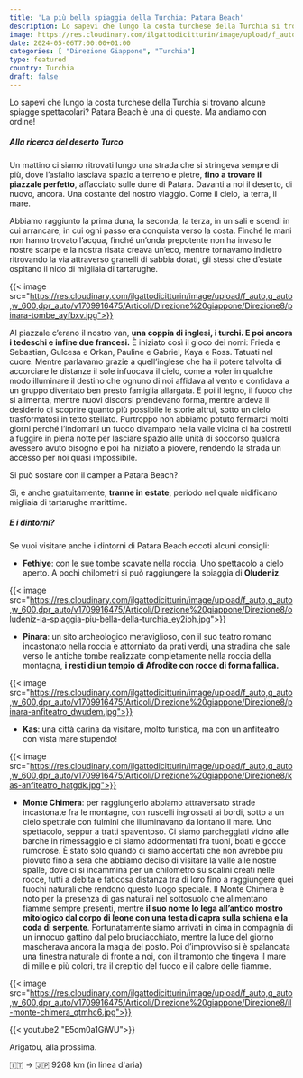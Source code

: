```yaml
---
title: 'La più bella spiaggia della Turchia: Patara Beach'
description: Lo sapevi che lungo la costa turchese della Turchia si trovano alcune spiagge spettacolari? Patara Beach è una di queste.
image: https://res.cloudinary.com/ilgattodicitturin/image/upload/f_auto,q_auto,w_600,dpr_auto/v1713011125/Articoli/Direzione%20giappone/Direzione8/patara-beach_e1t5ol.jpg
date: 2024-05-06T7:00:00+01:00
categories: [ "Direzione Giappone", "Turchia"]
type: featured  
country: Turchia 
draft: false
---
```


Lo sapevi che lungo la costa turchese della Turchia si trovano alcune spiagge spettacolari? Patara Beach è una di queste. 
Ma andiamo con ordine!

##### Alla ricerca del deserto Turco

Un mattino ci siamo ritrovati lungo una strada che si stringeva sempre di più, dove l’asfalto lasciava spazio a terreno e pietre, **fino a trovare il piazzale perfetto**, affacciato sulle dune di Patara. Davanti a noi il deserto, di nuovo, ancora. Una costante del nostro viaggio. Come il cielo, la terra, il mare. 

Abbiamo raggiunto la prima duna, la seconda, la terza, in un sali e scendi in cui arrancare, in cui ogni passo era conquista verso la costa. Finché le mani non hanno trovato l’acqua, finché un’onda prepotente non ha invaso le nostre scarpe e la nostra risata creava un’eco, mentre tornavamo indietro ritrovando la via attraverso granelli di sabbia dorati, gli stessi che d’estate ospitano il nido di migliaia di tartarughe. 

{{< image src="https://res.cloudinary.com/ilgattodicitturin/image/upload/f_auto,q_auto,w_600,dpr_auto/v1709916475/Articoli/Direzione%20giappone/Direzione8/pinara-tombe_ayfbxv.jpg">}} 

Al piazzale c’erano il nostro van, **una coppia di inglesi, i turchi. E poi ancora i tedeschi e infine due francesi.** È iniziato così il gioco dei nomi: Frieda e Sebastian, Gulcesa e Orkan, Pauline e Gabriel, Kaya e Ross. Tatuati nel cuore. Mentre parlavamo grazie a quell’inglese che ha il potere talvolta di accorciare le distanze il sole infuocava il cielo, come a voler in qualche modo illuminare il destino che ognuno di noi affidava al vento e confidava a un gruppo diventato ben presto famiglia allargata. E poi il legno, il fuoco che si alimenta, mentre nuovi discorsi prendevano forma, mentre ardeva il desiderio di scoprire quanto più possibile le storie altrui, sotto un cielo trasformatosi in tetto stellato. 
Purtroppo non abbiamo potuto fermarci molti giorni perché l’indomani un fuoco divampato nella valle vicina ci ha costretti a fuggire in piena notte per lasciare spazio alle unità di soccorso qualora avessero avuto bisogno e poi ha iniziato a piovere, rendendo la strada un accesso per noi quasi impossibile. 

Si può sostare con il camper a Patara Beach?

Sì, e anche gratuitamente, **tranne in estate**, periodo nel quale nidificano migliaia di tartarughe marittime. 

##### E i dintorni?

Se vuoi visitare anche i dintorni di Patara Beach eccoti alcuni consigli:

- **Fethiye**: con le sue tombe scavate nella roccia. Uno spettacolo a cielo aperto. A pochi chilometri si può raggiungere la spiaggia di **Oludeniz**.
  
{{< image src="https://res.cloudinary.com/ilgattodicitturin/image/upload/f_auto,q_auto,w_600,dpr_auto/v1709916475/Articoli/Direzione%20giappone/Direzione8/oludeniz-la-spiaggia-piu-bella-della-turchia_ey2ioh.jpg">}} 

- **Pinara**: un sito archeologico meraviglioso, con il suo teatro romano incastonato nella roccia e attorniato da prati verdi, una stradina che sale verso le antiche tombe realizzate completamente nella roccia della montagna, **i resti di un tempio di Afrodite con rocce di forma fallica.**

{{< image src="https://res.cloudinary.com/ilgattodicitturin/image/upload/f_auto,q_auto,w_600,dpr_auto/v1709916475/Articoli/Direzione%20giappone/Direzione8/pinara-anfiteatro_dwudem.jpg">}} 

- **Kas**: una città carina da visitare, molto turistica, ma con un anfiteatro con vista mare stupendo!

{{< image src="https://res.cloudinary.com/ilgattodicitturin/image/upload/f_auto,q_auto,w_600,dpr_auto/v1709916475/Articoli/Direzione%20giappone/Direzione8/kas-anfiteatro_hatgdk.jpg">}} 

- **Monte Chimera**: per raggiungerlo abbiamo attraversato strade incastonate fra le montagne, con ruscelli ingrossati ai bordi, sotto a un cielo spettrale con fulmini che illuminavano da lontano il mare. Uno spettacolo, seppur a tratti spaventoso. Ci siamo parcheggiati vicino alle barche in rimessaggio e ci siamo addormentati fra tuoni, boati e gocce rumorose. È stato solo quando ci siamo accertati che non avrebbe più piovuto fino a sera che abbiamo deciso di visitare la valle alle nostre spalle, dove ci si incammina per un chilometro su scalini creati nelle rocce, tutti a debita e faticosa distanza tra di loro fino a raggiungere quei fuochi naturali che rendono questo luogo speciale. Il Monte Chimera è noto per la presenza di gas naturali nel sottosuolo che alimentano fiamme sempre presenti, mentre **il suo nome lo lega all’antico mostro mitologico dal corpo di leone con una testa di capra sulla schiena e la coda di serpente**. Fortunatamente siamo arrivati in cima in compagnia di un innocuo gattino dal pelo bruciacchiato, mentre la luce del giorno mascherava ancora la magia del posto. Poi d’improvviso si è spalancata una finestra naturale di fronte a noi, con il tramonto che tingeva il mare di mille e più colori, tra il crepitio del fuoco e il calore delle fiamme.

{{< image src="https://res.cloudinary.com/ilgattodicitturin/image/upload/f_auto,q_auto,w_600,dpr_auto/v1709916475/Articoli/Direzione%20giappone/Direzione8/il-monte-chimera_qtmhc6.jpg">}} 

{{< youtube2 "E5om0a1GiWU">}}

Arigatou, alla prossima.

🇮🇹 → 🇯🇵 9268 km (in linea d'aria)
